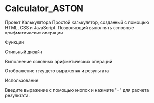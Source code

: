 # Calculator_ASTON

Проект Калькулятора
Простой калькулятор, созданный с помощью HTML, CSS и JavaScript. Позволяющий выполнять основные арифметические операции.

Функции

Стильный дизайн

Выполнение основных арифметических операций

Отображение текущего выражения и результата

Использование:

Введите выражение с помощью кнопок и нажмите "=" для расчета результата.